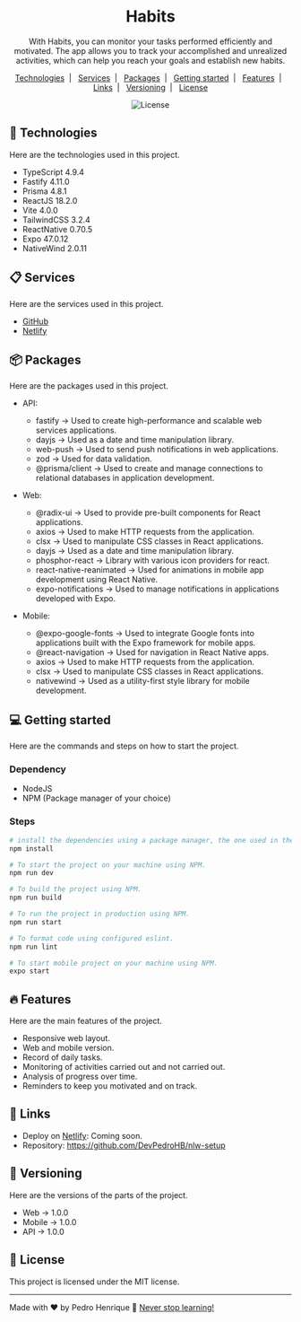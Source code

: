 <h1 align="center">Habits</h1>

<p align="center">
  With Habits, you can monitor your tasks performed efficiently and motivated. The app allows you to track your accomplished and unrealized activities, which can help you reach your goals and establish new habits.
</p>

<p align="center">
  <a href="#-technologies">Technologies</a>&nbsp;&nbsp;|&nbsp;&nbsp;
  <a href="#-services">Services</a>&nbsp;&nbsp;|&nbsp;&nbsp;
  <a href="#-packages">Packages</a>&nbsp;&nbsp;|&nbsp;&nbsp;
  <a href="#-getting-started">Getting started</a>&nbsp;&nbsp;|&nbsp;&nbsp;
  <a href="#-features">Features</a>&nbsp;&nbsp;|&nbsp;&nbsp;
  <a href="#-links">Links</a>&nbsp;&nbsp;|&nbsp;&nbsp;
  <a href="#-versioning">Versioning</a>&nbsp;&nbsp;|&nbsp;&nbsp;
  <a href="#memo-license">License</a>
</p>

<p align="center">
  <img alt="License" src="https://img.shields.io/static/v1?label=license&message=MIT&color=49AA26&labelColor=000000">
</p>

## 🚀 Technologies

Here are the technologies used in this project.

- TypeScript 4.9.4
- Fastify 4.11.0
- Prisma 4.8.1
- ReactJS 18.2.0
- Vite 4.0.0
- TailwindCSS 3.2.4
- ReactNative 0.70.5
- Expo 47.0.12
- NativeWind 2.0.11

## 📋 Services

Here are the services used in this project.

- [GitHub](https://github.com/)
- [Netlify](https://www.netlify.com/)

## 📦 Packages

Here are the packages used in this project.

- API:

  - fastify -> Used to create high-performance and scalable web services applications.
  - dayjs -> Used as a date and time manipulation library.
  - web-push -> Used to send push notifications in web applications.
  - zod -> Used for data validation.
  - @prisma/client -> Used to create and manage connections to relational databases in application development.

- Web:

  - @radix-ui -> Used to provide pre-built components for React applications.
  - axios -> Used to make HTTP requests from the application.
  - clsx -> Used to manipulate CSS classes in React applications.
  - dayjs -> Used as a date and time manipulation library.
  - phosphor-react -> Library with various icon providers for react.
  - react-native-reanimated -> Used for animations in mobile app development using React Native.
  - expo-notifications -> Used to manage notifications in applications developed with Expo.

- Mobile:

  - @expo-google-fonts -> Used to integrate Google fonts into applications built with the Expo framework for mobile apps.
  - @react-navigation -> Used for navigation in React Native apps.
  - axios -> Used to make HTTP requests from the application.
  - clsx -> Used to manipulate CSS classes in React applications.
  - nativewind -> Used as a utility-first style library for mobile development.

## 💻 Getting started

Here are the commands and steps on how to start the project.

### Dependency

- NodeJS
- NPM (Package manager of your choice)

### Steps

```bash
# install the dependencies using a package manager, the one used in the project was NPM.
npm install

# To start the project on your machine using NPM.
npm run dev

# To build the project using NPM.
npm run build

# To run the project in production using NPM.
npm run start

# To format code using configured eslint.
npm run lint

# To start mobile project on your machine using NPM.
expo start
```

## 🔥 Features

Here are the main features of the project.

- Responsive web layout.
- Web and mobile version.
- Record of daily tasks.
- Monitoring of activities carried out and not carried out.
- Analysis of progress over time.
- Reminders to keep you motivated and on track.

## 📎 Links

- Deploy on [Netlify](https://www.netlify.com/): Coming soon.
- Repository: https://github.com/DevPedroHB/nlw-setup

## 🔰 Versioning

Here are the versions of the parts of the project.

- Web -> 1.0.0
- Mobile -> 1.0.0
- API -> 1.0.0

## :memo: License

This project is licensed under the MIT license.

---

Made with ♥ by Pedro Henrique 🚀 [Never stop learning!](https://github.com/DevPedroHB)
